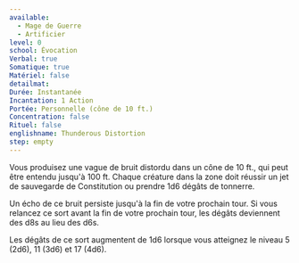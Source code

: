 ```yaml
---
available:
  - Mage de Guerre
  - Artificier
level: 0
school: Évocation
Verbal: true
Somatique: true
Matériel: false
detailmat:
Durée: Instantanée
Incantation: 1 Action
Portée: Personnelle (cône de 10 ft.)
Concentration: false
Rituel: false
englishname: Thunderous Distortion
step: empty
---
```

Vous produisez une vague de bruit distordu dans un cône de 10 ft., qui peut être entendu jusqu'à 100 ft. Chaque créature dans la zone doit réussir un jet de sauvegarde de Constitution ou prendre 1d6 dégâts de tonnerre.

Un écho de ce bruit persiste jusqu'à la fin de votre prochain tour. Si vous relancez ce sort avant la fin de votre prochain tour, les dégâts deviennent des d8s au lieu des d6s.

Les dégâts de ce sort augmentent de 1d6 lorsque vous atteignez le niveau 5 (2d6), 11 (3d6) et 17 (4d6).
